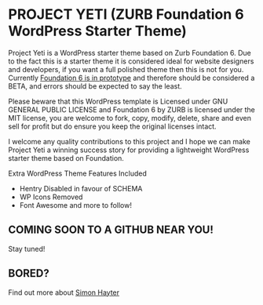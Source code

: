 # PROJECT YETI (ZURB Foundation 6 WordPress Starter Theme)
Project Yeti is a WordPress starter theme based on Zurb Foundation 6. Due to the fact this is a starter theme it is considered ideal for website designers and developers, if you want a full polished theme then this is not for you.
Currently [Foundation 6 is in prototype](http://zurb.com/article/1403/foundation-6-prototype-to-production) and therefore should be considered a BETA, and errors should be expected to say the least. 

Please beware that this WordPress template is Licensed under GNU GENERAL PUBLIC LICENSE and Foundation 6 by ZURB is licensed under the MIT license, you are welcome to fork, copy, modify, delete, share and even sell for profit but do ensure you keep the original licenses intact. 

I welcome any quality contributions to this project and I hope we can make Project Yeti a winning success story for providing a lightweight WordPress starter theme based on Foundation. 

Extra WordPress Theme Features Included
-	Hentry Disabled in favour of SCHEMA
-	WP Icons Removed
-	Font Awesome and more to follow!


## COMING SOON TO A GITHUB NEAR YOU!
Stay tuned!

## BORED?
Find out more about [Simon Hayter](https://www.bybe.net/about/)

